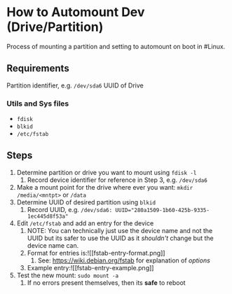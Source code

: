 # How to Automount Dev (Drive/Partition)
Process of mounting a partition and setting to automount on boot in #Linux. 


## Requirements
Partition identifier, e.g. `/dev/sda6`
UUID of Drive

### Utils and Sys files
- `fdisk`
- `blkid`
- `/etc/fstab`

## Steps
1. Determine partition or drive you want to mount using `fdisk -l`
	1. Record device identifier for reference in Step 3, e.g. `/dev/sda6` 
2. Make a mount point for the drive where ever you want: `mkdir /media/<mntpt>` or `/data`
3. Determine UUID of desired partition using `blkid`
	1. Record UUID, e.g. `/dev/sda6: UUID="280a1509-1b60-425b-9335-1ec445d8f53a"`
4. Edit `/etc/fstab` and add an entry for the device
	1. NOTE: You can technically just use the device name and not the UUID but its safer to use the UUID as it *shouldn't* change but the device name can. 
	2. Format for entries is:![[fstab-entry-format.png]]
		1. See: https://wiki.debian.org/fstab for explanation of *options*
	3. Example entry:![[fstab-entry-example.png]]
5. Test the new mount: `sudo mount -a`
	1. If no errors present themselves, then its **safe** to reboot

